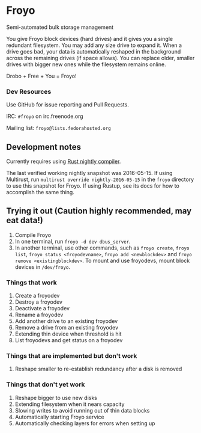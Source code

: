 # Froyo

Semi-automated bulk storage management

You give Froyo block devices (hard drives) and it gives you a single
redundant filesystem. You may add any size drive to expand it. When a
drive goes bad, your data is automatically reshaped in the background
across the remaining drives (if space allows). You can replace older,
smaller drives with bigger new ones while the filesystem remains online.

Drobo + Free + You = Froyo!

### Dev Resources

Use GitHub for issue reporting and Pull Requests.

IRC: `#froyo` on irc.freenode.org

Mailing list: `froyo@lists.fedorahosted.org`

## Development notes

Currently requires using [Rust nightly compiler](https://doc.rust-lang.org/book/nightly-rust.html).

The last verified working nightly snapshot was 2016-05-15. If using
Multirust, run `multirust override nightly-2016-05-15` in the `froyo`
directory to use this snapshot for Froyo. If using Rustup, see its
docs for how to accomplish the same thing.

## Trying it out (Caution highly recommended, may eat data!)

1. Compile Froyo
1. In one terminal, run `froyo -d dev dbus_server`.
1. In another terminal, use other commands, such as `froyo create`, `froyo list`,
   `froyo status <froyodevname>`, `froyo add <newblockdev>` and `froyo remove
   <existingblockdev>`. To mount and use froyodevs, mount block devices in `/dev/froyo`.

### Things that work

1. Create a froyodev
1. Destroy a froyodev
1. Deactivate a froyodev
1. Rename a froyodev
1. Add another drive to an existing froyodev
1. Remove a drive from an existing froyodev
1. Extending thin device when threshold is hit
1. List froyodevs and get status on a froyodev

### Things that are implemented but don't work

1. Reshape smaller to re-establish redundancy after a disk is removed

### Things that don't yet work

1. Reshape bigger to use new disks
1. Extending filesystem when it nears capacity
1. Slowing writes to avoid running out of thin data blocks
1. Automatically starting Froyo service
1. Automatically checking layers for errors when setting up
